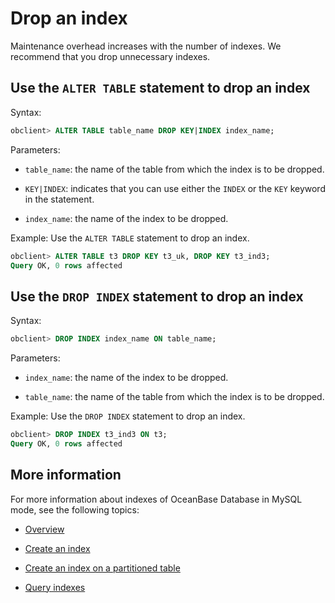 # Drop an index

Maintenance overhead increases with the number of indexes. We recommend that you drop unnecessary indexes.

## Use the `ALTER TABLE` statement to drop an index

Syntax:

```sql
obclient> ALTER TABLE table_name DROP KEY|INDEX index_name;
```

Parameters:

* `table_name`: the name of the table from which the index is to be dropped.

* `KEY|INDEX`: indicates that you can use either the `INDEX` or the `KEY` keyword in the statement.

* `index_name`: the name of the index to be dropped.

Example: Use the `ALTER TABLE` statement to drop an index.

```sql
obclient> ALTER TABLE t3 DROP KEY t3_uk, DROP KEY t3_ind3;
Query OK, 0 rows affected
```

## Use the `DROP INDEX` statement to drop an index

Syntax:

```sql
obclient> DROP INDEX index_name ON table_name;
```

Parameters:

* `index_name`: the name of the index to be dropped.

* `table_name`: the name of the table from which the index is to be dropped.

Example: Use the `DROP INDEX` statement to drop an index.

```sql
obclient> DROP INDEX t3_ind3 ON t3;
Query OK, 0 rows affected
```

## More information

For more information about indexes of OceanBase Database in MySQL mode, see the following topics:

* [Overview](../../../400.replica-management/200.manage-partition-table/200.mysql-mode/900.create-partition-table-index-of-mysql-mode/100.index-overview-of-mysql-mode.md)

* [Create an index](../400.manage-indexes-of-mysql-mode/100.about-indexes-of-mysql-mode.md)

* [Create an index on a partitioned table](../../../400.replica-management/200.manage-partition-table/200.mysql-mode/900.create-partition-table-index-of-mysql-mode/200.local-index-of-mysql-mode.md)

* [Query indexes](../400.manage-indexes-of-mysql-mode/200.create-an-index-of-mysql-mode.md)
